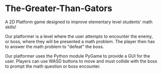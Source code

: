# The-Greater-Than-Gators
A 2D Platform game designed to improve elementary level students' math skills!

Our platformer is a level where the user attempts to encounter the enemy, or boss, where they will be presented a math problem. The player then has to answer the math problem to "defeat" the boss.

Our platformer uses the Python module PyGame to provide a GUI for the user. Players can use WASD buttons to move and must collide with the boss to prompt the math question or boss encounter.
